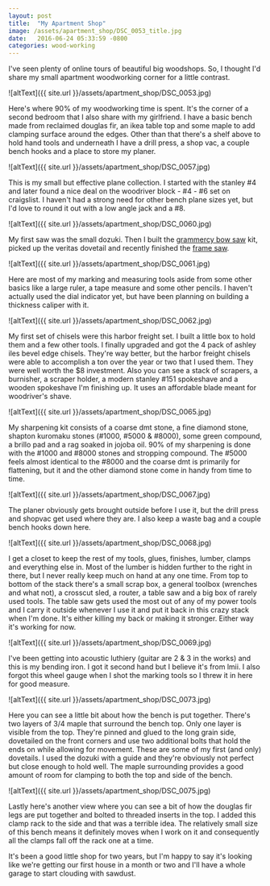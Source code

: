```yaml
---
layout: post
title:  "My Apartment Shop"
image: /assets/apartment_shop/DSC_0053_title.jpg
date:   2016-06-24 05:33:59 -0800
categories: wood-working
---
```


I've seen plenty of online tours of beautiful big woodshops. So, I thought I'd share my small apartment woodworking corner for a little contrast.

![altText]({{ site.url }}/assets/apartment_shop/DSC_0053.jpg)

Here's where 90% of my woodworking time is spent. It's the corner of a second bedroom that I also share with my girlfriend. I have a basic bench made from reclaimed douglas fir, an ikea table top and some maple to add clamping surface around the edges. Other than that there's a shelf above to hold hand tools and underneath I have a drill press, a shop vac, a couple bench hooks and a place to store my planer.

![altText]({{ site.url }}/assets/apartment_shop/DSC_0057.jpg)

This is my small but effective plane collection. I started with the stanley #4 and later found a nice deal on the woodriver block - #4 - #6 set on craigslist. I haven't had a strong need for other bench plane sizes yet, but I'd love to round it out with a low angle jack and a #8.

![altText]({{ site.url }}/assets/apartment_shop/DSC_0060.jpg)

My first saw was the small dozuki. Then I built the [grammercy bow saw]({{site.url}}/posts/gramercy-bowsaw) kit, picked up the veritas dovetail and recently finished the [frame saw]({{site.url}}/posts/frame-saw).

![altText]({{ site.url }}/assets/apartment_shop/DSC_0061.jpg)

Here are most of my marking and measuring tools aside from some other basics like a large ruler, a tape measure and some other pencils. I haven't actually used the dial indicator yet, but have been planning on building a thickness caliper with it.

![altText]({{ site.url }}/assets/apartment_shop/DSC_0062.jpg)

My first set of chisels were this harbor freight set. I built a little box to hold them and a few other tools. I finally upgraded and got the 4 pack of ashley iles bevel edge chisels. They're way better, but the harbor freight chisels were able to accomplish a ton over the year or two that I used them. They were well worth the $8 investment. Also you can see a stack of scrapers, a burnisher, a scraper holder, a modern stanley #151 spokeshave and a wooden spokeshave I'm finishing up. It uses an affordable blade meant for woodriver's shave.

![altText]({{ site.url }}/assets/apartment_shop/DSC_0065.jpg)

My sharpening kit consists of a coarse dmt stone, a fine diamond stone, shapton kuromaku stones (#1000, #5000 & #8000), some green compound, a brillo pad and a rag soaked in jojoba oil. 90% of my sharpening is done with the #1000 and #8000 stones and stropping compound. The #5000 feels almost identical to the #8000 and the coarse dmt is primarily for flattening, but it and the other diamond stone come in handy from time to time.

![altText]({{ site.url }}/assets/apartment_shop/DSC_0067.jpg)

The planer obviously gets brought outside before I use it, but the drill press and shopvac get used where they are. I also keep a waste bag and a couple bench hooks down here.

![altText]({{ site.url }}/assets/apartment_shop/DSC_0068.jpg)

I get a closet to keep the rest of my tools, glues, finishes, lumber, clamps and everything else in. Most of the lumber is hidden further to the right in there, but I never really keep much on hand at any one time. From top to bottom of the stack there's a small scrap box, a general toolbox (wrenches and what not), a crosscut sled, a router, a table saw and a big box of rarely used tools. The table saw gets used the most out of any of my power tools and I carry it outside whenever I use it and put it back in this crazy stack when I'm done. It's either killing my back or making it stronger. Either way it's working for now.

![altText]({{ site.url }}/assets/apartment_shop/DSC_0069.jpg)

I've been getting into acoustic luthiery (guitar are 2 & 3 in the works) and this is my bending iron. I got it second hand but I believe it's from lmii. I also forgot this wheel gauge when I shot the marking tools so I threw it in here for good measure.

![altText]({{ site.url }}/assets/apartment_shop/DSC_0073.jpg)

Here you can see a little bit about how the bench is put together. There's two layers of 3/4 maple that surround the bench top. Only one layer is visible from the top. They're pinned and glued to the long grain side, dovetailed on the front corners and use two additional bolts that hold the ends on while allowing for movement. These are some of my first (and only) dovetails. I used the dozuki with a guide and they're obviously not perfect but close enough to hold well. The maple surrounding provides a good amount of room for clamping to both the top and side of the bench.

![altText]({{ site.url }}/assets/apartment_shop/DSC_0075.jpg)

Lastly here's another view where you can see a bit of how the douglas fir legs are put together and bolted to threaded inserts in the top. I added this clamp rack to the side and that was a terrible idea. The relatively small size of this bench means it definitely moves when I work on it and consequently all the clamps fall off the rack one at a time.

It's been a good little shop for two years, but I'm happy to say it's looking like we're getting our first house in a month or two and I'll have a whole garage to start clouding with sawdust.